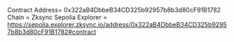 Contract Address= 0x322aB4DbbeB34CD325b92957b8b3d80cF91B1782
Chain = Zksync Sepolia
Explorer = https://sepolia.explorer.zksync.io/address/0x322aB4DbbeB34CD325b92957b8b3d80cF91B1782#contract
